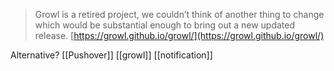 
> Growl is a retired project, we couldn’t think of another thing to change which would be substantial enough to bring out a new updated release.
[https://growl.github.io/growl/](https://growl.github.io/growl/)

Alternative? [[Pushover]]
[[growl]]
[[notification]]
